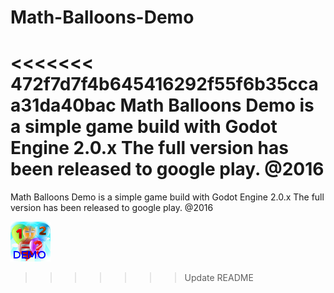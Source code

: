 # Math-Balloons-Demo
<<<<<<< 472f7d7f4b645416292f55f6b35ccaa31da40bac
Math Balloons Demo is a simple game build with Godot Engine 2.0.x
The full version has been released to google play.
@2016
=======
Math Balloons Demo is a simple game build with Godot Engine 2.0.x 
The full version has been released to google play. 
@2016

![alt tag](https://github.com/Andevid/Math-Balloons-Demo/blob/master/icon.png)
>>>>>>> Update README
